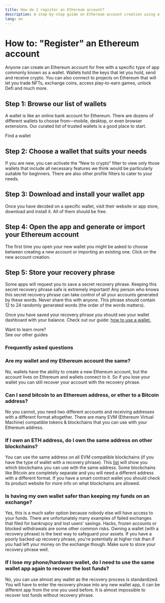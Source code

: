 ```yaml
---
title: How do I register an Ethereum account?
description: A step-by-step guide on Ethereum account creation using a wallet.
lang: en
---
```


# How to: "Register" an Ethereum account

Anyone can create an Ethereum account for free with a specific type of app commonly known as a wallet. Wallets hold the keys that let you hold, send and receive crypto. You can also connect to projects on Ethereum that will let you trade NFTs, exchange coins, access play-to-earn games, unlock Defi and much more.

## Step 1: Browse our list of wallets

A wallet is like an online bank account for Ethereum. There are dozens of different wallets to choose from—mobile, desktop, or even browser extensions. Our curated list of trusted wallets is a good place to start. 

<ButtonLink to="/wallets/find-wallet/">
  Find a wallet
</ButtonLink>

## Step 2: Choose a wallet that suits your needs

If you are new, you can activate the “New to crypto” filter to view only those wallets that include all necessary features we think would be particularly suitable for beginners. There are also other profile filters to cater to your needs.

## Step 3: Download and install your wallet app

Once you have decided on a specific wallet, visit their website or app store, download and install it. All of them should be free. 

## Step 4: Open the app and generate or import your Ethereum account

The first time you open your new wallet you might be asked to choose between creating a new account or importing an existing one. Click on the new account creation. 


## Step 5: Store your recovery phrase

Some apps will request you to save a secret recovery phrase. Keeping this secret recovery phrase safe is extremely important! Any person who knows this secret recovery phrase can take control of all your accounts generated by these words. Never share this with anyone. This phrase should contain 12 to 24 randomly generated words (the order of the words matters).

Once you have saved your recovery phrase you should see your wallet dashboard with your balance. Check out our guide: [how to use a wallet.](/guides/how-to-use-a-wallet)

<InfoBanner shouldSpaceBetween emoji=":eyes:">
  <div>Want to learn more?</div>
  <ButtonLink to="/guides/">
    See our other guides
  </ButtonLink>
</InfoBanner>

### Frequently asked questions

### Are my wallet and my Ethereum account the same?
No, wallets have the ability to create a new Ethereum account, but the account lives on Ethereum and wallets connect to it. So if you lose your wallet you can still recover your account with the recovery phrase.

### Can I send bitcoin to an Ethereum address, or ether to a Bitcoin address?

No you cannot, you need two different accounts and receiving addresses with a different format altogether. There are many EVM (Ethereum Virtual Machine) compatible tokens & blockchains that you can use with your Ethereum address.

### If I own an ETH address, do I own the same address on other blockchains?

You can use the same address on all EVM compatible blockchains (if you have the type of wallet with a recovery phrase). This [list](https://chainlist.org/) will show you which blockchains you can use with the same address. Some blockchains like Bitcoin are completely separate and you will need a different address with a different format. If you have a smart contract wallet you should check its product website for more info on what blockchains are allowed.

### Is having my own wallet safer than keeping my funds on an exchange?

Yes, this is a much safer option because nobody else will have access to your funds. There are unfortunately many examples of failed exchanges that filed for bankrupcy and lost users' savings. Hacks, frozen accounts or blocked withdrawals are some other common risks. Owning a wallet (with a recovery phrase) is the best way to safeguard your assets. If you have a poorly backed up recovery phrase, you're potentially at higher risk than if you had left your money on the exchange though. Make sure to store your recovery phrase well.

### If I lose my phone/hardware wallet, do I need to use the same wallet app again to recover the lost funds?

No, you can use almost any wallet as the recovery process is standardized. You will have to enter the recovery phrase into any new wallet app, it can be different app from the one you used before. It is almost impossible to recover lost funds without recovery phrase.
